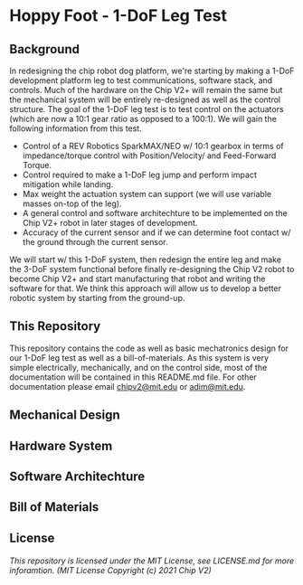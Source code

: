 # Hoppy Foot - 1-DoF Leg Test

## Background

In redesigning the chip robot dog platform, we're starting by making a 1-DoF development platform leg to test communications, software stack, and controls. Much of the hardware on the Chip V2+ will remain the same but the mechanical system will be entirely re-designed as well as the control structure. The goal of the 1-DoF leg test is to test control on the actuators (which are now a 10:1 gear ratio as opposed to a 100:1). We will gain the following information from this test.

* Control of a REV Robotics SparkMAX/NEO w/ 10:1 gearbox in terms of impedance/torque control with Position/Velocity/ and Feed-Forward Torque. 
* Control required to make a 1-DoF leg jump and perform impact mitigation while landing.
* Max weight the actuation system can support (we will use variable masses on-top of the leg).
* A general control and software architechture to be implemented on the Chip V2+ robot in later stages of development. 
* Accuracy of the current sensor and if we can determine foot contact w/ the ground through the current sensor.

We will start w/ this 1-DoF system, then redesign the entire leg and make the 3-DoF system functional before finally re-designing the Chip V2 robot to become Chip V2+ and start manufacturing that robot and writing the software for that. We think this approach will allow us to develop a better robotic system by starting from the ground-up.

## This Repository

This repository contains the code as well as basic mechatronics design for our 1-DoF leg test as well as a bill-of-materials. As this system is very simple electrically, mechanically, and on the control side, most of the documentation will be contained in this README.md file. For other documentation please email chipv2@mit.edu or adim@mit.edu.

## Mechanical Design

## Hardware System

## Software Architechture 

## Bill of Materials

## License

###### This repository is licensed under the MIT License, see LICENSE.md for more inforamtion. (MIT License Copyright (c) 2021 Chip V2)

